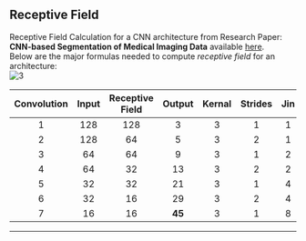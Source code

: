 ## Receptive Field
Receptive Field Calculation for a CNN architecture from Research Paper: **CNN-based Segmentation of Medical Imaging Data** available [here](https://arxiv.org/pdf/1701.03056.pdf).  
Below are the major formulas needed to compute *receptive field* for an architecture:  
![3](https://i0.wp.com/syncedreview.com/wp-content/uploads/2017/05/32.png?resize=372%2C171&ssl=1)

|Convolution|Input|Receptive Field |Output|Kernal	| Strides	| Jin	| Jout	| 	Padding |
|:---:|:----:|:----:|:----:|:----:|:----:|:----:|:----:|:----:|
|1   | 128| 128	| 3	|3	 | 1  	 | 1	 | 1	| 1|
|2   | 128| 64	| 5 |3	 | 2	   | 1	 | 2	|	1|
|3   | 64	| 64	| 9 |3	   | 1	   | 2	 | 2	|	1|
|4   | 64	| 32	| 13|3	   | 2	   | 2 	 | 4	|	1|
|5   | 32	| 32	| 21|3	   | 1	   | 4 	 | 4	|	1|
|6   | 32	| 16	| 29|3	   | 2	   | 4 	 | 8	|	1|
|7   | 16	| 16	| **45**|3	   | 1	   | 8	 | 8	|	1|
***
